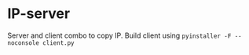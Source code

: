 # IP-server
Server and client combo to copy IP.
Build client using ```pyinstaller -F --noconsole client.py```
